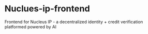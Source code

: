 # Nuclues-ip-frontend
Frontend for Nucleus IP - a decentralized identity + credit verification platformed powered by AI
